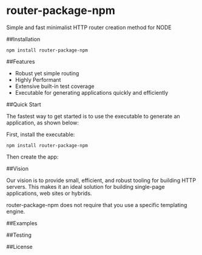 # router-package-npm

Simple and fast minimalist HTTP router creation method for NODE

##Installation

`` npm install router-package-npm ``

##Features

* Robust yet simple routing
* Highly Performant
* Extensive built-in test coverage
* Executable for generating applications quickly and efficiently

##Quick Start

The fastest way to get started is to use the executable to generate an application, as shown below:

First, install the executable:

``npm install router-package-npm``

Then create the app:



##Vision

Our vision is to provide small, efficient, and robust tooling for building HTTP servers. This makes it an ideal solution for building single-page applications, web sites or hybrids.

router-package-npm does not require that you use a specific templating engine.

##Examples

##Testing

##License
